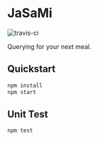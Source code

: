 # JaSaMi
![travis-ci](https://api.travis-ci.org/ajhsu/jasami-api.svg?branch=master)


Querying for your next meal.

## Quickstart
```bash
npm install
npm start
```

## Unit Test
```bash
npm test
```